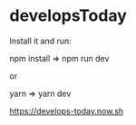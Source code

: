 # developsToday
Install it and run:

npm install => npm run dev

or

yarn => yarn dev

https://develops-today.now.sh
